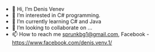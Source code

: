 - 👋 Hi, I’m Denis Venev
- 👀 I’m interested in C# programming.
- 🌱 I’m currently learning C# and Java
- 💞️ I’m looking to collaborate on ...
- 📫 How to reach me sprunkbg1@gmail.com, Facebook - https://www.facebook.com/denis.venv.1/

<!---
SprunkBG/SprunkBG is a ✨ special ✨ repository because its `README.md` (this file) appears on your GitHub profile.
You can click the Preview link to take a look at your changes.
--->
